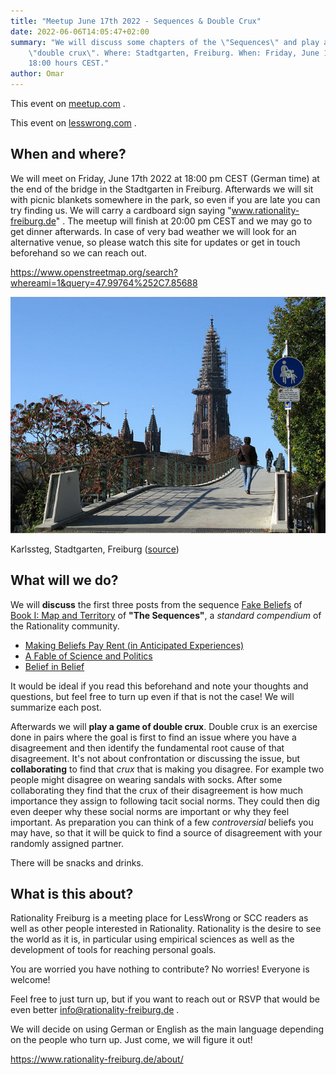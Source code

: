 ```yaml
---
title: "Meetup June 17th 2022 - Sequences & Double Crux"
date: 2022-06-06T14:05:47+02:00
summary: "We will discuss some chapters of the \"Sequences\" and play a game of
    \"double crux\". Where: Stadtgarten, Freiburg. When: Friday, June 17th 2022 at
    18:00 hours CEST."
author: Omar
---
```


This event on [meetup.com](https://www.meetup.com/de-DE/rationality-freiburg/events/286342300/) .

This event on [lesswrong.com](https://www.lesswrong.com/events/rsXxvQK3KfK2nrEiQ/freiburg-sequences-and-double-crux) .

## When and where?

We will meet on Friday, June 17th 2022 at 18:00 pm CEST (German time) at the
end of the bridge in the Stadtgarten in Freiburg. Afterwards we will sit with
picnic blankets somewhere in the park, so even if you are late you can try
finding us. We will carry a cardboard sign saying "www.rationality-freiburg.de"
. The meetup will finish at 20:00 pm CEST and we may go to get dinner
afterwards. In case of very bad weather we will look for an alternative venue,
so please watch this site for updates or get in touch beforehand so we can
reach out.

https://www.openstreetmap.org/search?whereami=1&query=47.99764%252C7.85688

![Karlssteg, Stadtgarten, Freiburg](karlssteg.jpg 'Karlssteg, Stadtgarten, Freiburg')

Karlssteg, Stadtgarten, Freiburg ([source](https://commons.wikimedia.org/wiki/Category:Karlssteg?uselang=de#/media/File:Karlssteg1.jpg))

## What will we do?

We will **discuss** the first three posts from the sequence [Fake
Beliefs](https://www.readthesequences.com/Fake-Beliefs-Sequence) of [Book I:
Map and Territory](https://www.readthesequences.com/Book-I-Map-And-Territory)
of **"The Sequences"**, a _standard compendium_ of the Rationality community.

* [Making Beliefs Pay Rent (in Anticipated Experiences)](https://www.readthesequences.com/Making-Beliefs-Pay-Rent-In-Anticipated-Experiences)
* [A Fable of Science and Politics](https://www.readthesequences.com/A-Fable-Of-Science-And-Politics)
* [Belief in Belief](https://www.readthesequences.com/Belief-In-Belief)

It would be ideal if you read this beforehand and note your thoughts and
questions, but feel free to turn up even if that is not the case! We will
summarize each post.

Afterwards we will **play a game of double crux**. Double crux is an exercise
done in pairs where the goal is first to find an issue where you have a
disagreement and then identify the fundamental root cause of that disagreement.
It's not about confrontation or discussing the issue, but **collaborating** to
find that _crux_ that is making you disagree. For example two
people might disagree on wearing sandals with socks. After some collaborating
they find that the crux of their disagreement is how much importance they
assign to following tacit social norms. They could then dig even deeper why
these social norms are important or why they feel important. As preparation
you can think of a few _controversial_ beliefs you may have, so that it will be
quick to find a source of disagreement with your randomly assigned partner.

There will be snacks and drinks.


## What is this about?

Rationality Freiburg is a meeting place for LessWrong or SCC readers as well as
other people interested in Rationality. Rationality is the desire to see the
world as it is, in particular using empirical sciences as well as the
development of tools for reaching personal goals.

You are worried you have nothing to contribute? No worries! Everyone is
welcome!

Feel free to just turn up, but if you want to reach out or RSVP that would be
even better info@rationality-freiburg.de .

We will decide on using German or English as the main language depending on the
people who turn up. Just come, we will figure it out!

https://www.rationality-freiburg.de/about/
